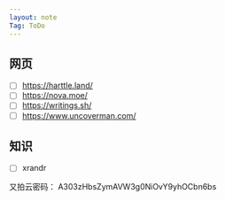 ```yaml
---
layout: note
Tag: ToDo
---
```


## 网页

- [ ] https://harttle.land/
- [ ] https://nova.moe/
- [ ] https://writings.sh/
- [ ] https://www.uncoverman.com/

## 知识

- [ ] xrandr

又拍云密码：
A303zHbsZymAVW3g0NiOvY9yhOCbn6bs

